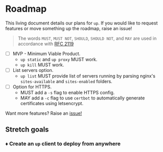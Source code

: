 # Roadmap

This living document details our plans for `up`. If you would like to request features or move something up the roadmap, raise an issue!

> The words `MUST`, `MUST NOT`, `SHOULD`, `SHOULD NOT`, and `MAY` are used in accordance with [RFC 2119](https://tools.ietf.org/html/rfc2119)

- [ ] MVP - Minimum Viable Product.
	- `up static` and `up proxy` MUST work.
	- `up kill` MUST work.
- [ ] List servers option.
	- `up list` MUST provide list of servers running by parsing nginx's `sites-available` and `sites-enabled` folders.
- [ ] Option for HTTPS.
	- MUST add a `-s` flag to enable HTTPS config.
	- MAY add a `-c` flag to use `certbot` to automatically generate certificates using letsencrypt.

Want more features? Raise an [issue!](https://github.com/codefeathers/up-serve/issues)

## Stretch goals

### ♦ Create an `up` client to deploy from anywhere